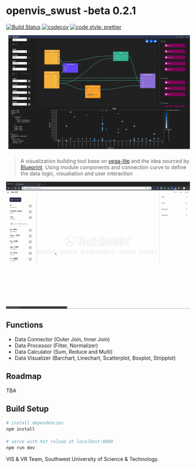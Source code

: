 # openvis_swust -beta 0.2.1

[![Build Status](https://travis-ci.org/vega/vega-lite.svg?branch=master)](https://travis-ci.org/vega/vega-lite)
[![codecov](https://codecov.io/gh/vega/vega-lite/branch/master/graph/badge.svg)](https://codecov.io/gh/vega/vega-lite)
[![code style: prettier](https://img.shields.io/badge/code_style-prettier-ff69b4.svg?style=rounded)](https://github.com/prettier/prettier)

![Teaser](preview1.png)

> A visualization building tool base on [vega-lite](https://vega.github.io/vega-lite/) and the idea sourced by [Blueprint](https://docs.unrealengine.com/en-us/Engine/Blueprints/GettingStarted). Using module components and connection curve to define the data logic, visualiation and user interaction

![Demo](demo.gif)

## Functions

- Data Connector (Outer Join, Inner Join)
- Data Processor (Filter, Normalizer)
- Data Calculator (Sum, Reduce and Multi)
- Data Visualizer (Barchart, Linechart, Scatterplot, Boxplot, Stripplot)

## Roadmap

TBA

## Build Setup
``` bash
# install dependencies
npm install

# serve with hot reload at localhost:8080
npm run dev
```

VIS & VR Team, Southwest University of Science & Technology. 
